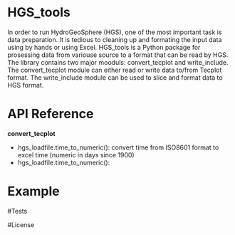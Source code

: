# HGS_tools

In order to run HydroGeoSphere (HGS), one of the most important task is data preparation. It is tedious to cleaning up and formating the input data using by hands or using Excel. 
HGS_tools is a Python package for prosessing data from variouse source to a format that can be read by HGS. The library contains two major mooduls: convert_tecplot and write_include. The convert_tecplot module can either read or write data to/from Tecplot format.
The write_include module can be used to slice and format data to HGS format.

# API Reference
  
**convert_tecplot**  
* hgs_loadfile.time_to_numeric(): convert time from ISO8601 format to excel time (numeric in days since 1900)
* hgs_loadfile.time_to_numeric(): 

# Example

#Tests

#License